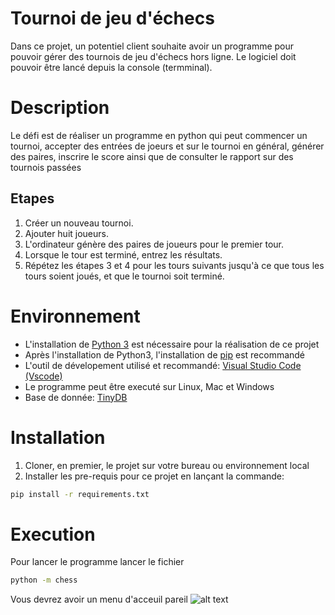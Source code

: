 # Tournoi de jeu d'échecs
Dans ce projet, un potentiel client souhaite avoir un programme pour pouvoir gérer des tournois de jeu d'échecs hors ligne.
Le logiciel doit pouvoir être lancé depuis la console (termminal).

# Description 
Le défi est de réaliser un programme en python qui peut commencer un tournoi, accepter des entrées de joeurs et sur le tournoi en général, générer des paires, inscrire le score ainsi que de consulter le rapport sur des tournois passées

## Etapes
1. Créer un nouveau tournoi.
2. Ajouter huit joueurs.
3. L'ordinateur génère des paires de joueurs pour le premier tour.
4. Lorsque le tour est terminé, entrez les résultats.
5. Répétez les étapes 3 et 4 pour les tours suivants jusqu'à ce que tous les tours soient joués, et que le tournoi soit terminé.

# Environnement
* L'installation de [Python 3](https://www.python.org/downloads/) est nécessaire pour la réalisation de ce projet
* Après l'installation de Python3, l'installation de [pip](https://pypi.org/project/pip/) est recommandé
* L'outil de dévelopement utilisé et recommandé: [Visual Studio Code (Vscode)](https://code.visualstudio.com/)
* Le programme peut être executé sur Linux, Mac et Windows
* Base de donnée: [TinyDB](https://tinydb.readthedocs.io/en/latest/)

# Installation
1. Cloner, en premier, le projet sur votre bureau ou environnement local
2. Installer les pre-requis pour ce projet en lançant la commande:
```bash
pip install -r requirements.txt
```

# Execution
Pour lancer le programme lancer le fichier 
```bash
python -m chess
```
Vous devrez avoir un menu d'acceuil pareil
![alt text](https://github.com/davymariko/python_chess/tree/main/donnees/termninal.JPG)
